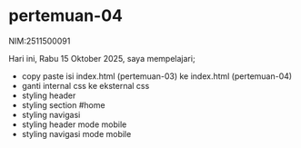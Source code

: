 # pertemuan-04

NIM:2511500091<br>

Hari ini, Rabu 15 Oktober 2025, saya mempelajari;
<ul>
   <li>copy paste isi index.html (pertemuan-03) ke index.html (pertemuan-04)</li>
   <li>ganti internal css ke eksternal css</li>
   <li>styling header</li>
   <li>styling section #home</li>
   <li>styling navigasi</li>
   <li>styling header mode mobile</li>
   <li>styling navigasi mode mobile</li>
</ul>